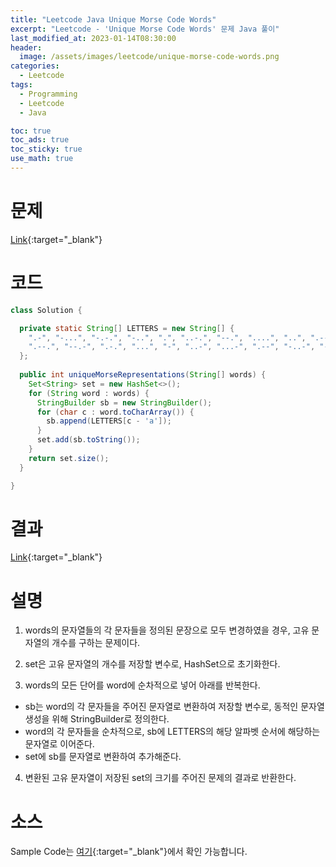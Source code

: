 ```yaml
---
title: "Leetcode Java Unique Morse Code Words"
excerpt: "Leetcode - 'Unique Morse Code Words' 문제 Java 풀이"
last_modified_at: 2023-01-14T08:30:00
header:
  image: /assets/images/leetcode/unique-morse-code-words.png
categories:
  - Leetcode
tags:
  - Programming
  - Leetcode
  - Java

toc: true
toc_ads: true
toc_sticky: true
use_math: true
---
```

# 문제
[Link](https://leetcode.com/problems/unique-morse-code-words){:target="_blank"}

# 코드
```java
class Solution {

  private static String[] LETTERS = new String[] {
    ".-", "-...", "-.-.", "-..", ".", "..-.", "--.", "....", "..", ".---", "-.-", ".-..", "--", "-.", "---",
    ".--.", "--.-", ".-.", "...", "-", "..-", "...-", ".--", "-..-", "-.--", "--.."
  };
  
  public int uniqueMorseRepresentations(String[] words) {
    Set<String> set = new HashSet<>();
    for (String word : words) {
      StringBuilder sb = new StringBuilder();
      for (char c : word.toCharArray()) {
        sb.append(LETTERS[c - 'a']);
      }
      set.add(sb.toString());
    }
    return set.size();
  }

}
```

# 결과
[Link](https://leetcode.com/problems/unique-morse-code-words/submissions/877714815/){:target="_blank"}

# 설명
1. words의 문자열들의 각 문자들을 정의된 문장으로 모두 변경하였을 경우, 고유 문자열의 개수를 구하는 문제이다.

2. set은 고유 문자열의 개수를 저장할 변수로, HashSet으로 초기화한다.

3. words의 모든 단어를 word에 순차적으로 넣어 아래를 반복한다.
- sb는 word의 각 문자들을 주어진 문자열로 변환하여 저장할 변수로, 동적인 문자열 생성을 위해 StringBuilder로 정의한다.
- word의 각 문자들을 순차적으로, sb에 LETTERS의 해당 알파벳 순서에 해당하는 문자열로 이어준다.
- set에 sb를 문자열로 변환하여 추가해준다.

4. 변환된 고유 문자열이 저장된 set의 크기를 주어진 문제의 결과로 반환한다.

# 소스
Sample Code는 [여기](https://github.com/GracefulSoul/leetcode/blob/master/src/main/java/gracefulsoul/problems/UniqueMorseCodeWords.java){:target="_blank"}에서 확인 가능합니다.